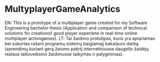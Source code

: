# MultyplayerGameAnalytics
EN: This is a prototype of a multiplayer game created for my Software Engineering bachelor thesis (Application and comparison of technical solutions for creationof good player experiene in real-time online multiplayer actiongames). 
LT: Tai žaidimo prototipas, kuris yra aptariamas bei sukurtas rašant programų sistemų baigiamajį bakalauro darbą (sprendimų kuriant gerą žaismo patirtį internetiniuose daugelio žaidėjų realaus laikoveiksmo žaidimuose taikymas ir palyginimas).
